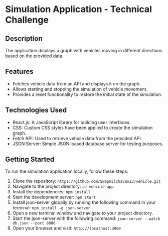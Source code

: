 # Simulation Application - Technical Challenge

## Description
The application displays a graph with vehicles moving in different directions based on the provided data.

## Features
- Fetches vehicle data from an API and displays it on the graph.
- Allows starting and stopping the simulation of vehicle movement.
- Provides a reset functionality to restore the initial state of the simulation.

## Technologies Used
- React.js: A JavaScript library for building user interfaces.
- CSS: Custom CSS styles have been applied to create the simulation graph.
- Fetch API: Used to retrieve vehicle data from the provided API.
- JSON Server: Simple JSON-based database server for testing purposes.

## Getting Started
To run the simulation application locally, follow these steps:

1. Clone the repository: `https://github.com/Swapnilchavan13/vehicle.git`
2. Navigate to the project directory: `cd vehicle-app`
3. Install the dependencies: `npm install`
4. Start the development server: `npm start`
5. Install json-server globally by running the following command in your terminal: `npm install -g json-server`
6. Open a new terminal window and navigate to your project directory.
7. Start the json-server with the following command: `json-server --watch db.json --port 8080`
8. Open your browser and visit: `http://localhost:3000`


